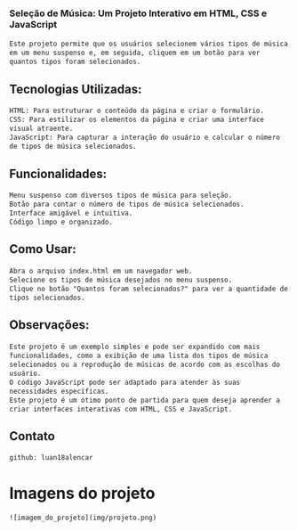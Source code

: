 ### Seleção de Música: Um Projeto Interativo em HTML, CSS e JavaScript

    Este projeto permite que os usuários selecionem vários tipos de música em um menu suspenso e, em seguida, cliquem em um botão para ver quantos tipos foram selecionados.

## Tecnologias Utilizadas:

    HTML: Para estruturar o conteúdo da página e criar o formulário.
    CSS: Para estilizar os elementos da página e criar uma interface visual atraente.
    JavaScript: Para capturar a interação do usuário e calcular o número de tipos de música selecionados.

## Funcionalidades:

    Menu suspenso com diversos tipos de música para seleção.
    Botão para contar o número de tipos de música selecionados.
    Interface amigável e intuitiva.
    Código limpo e organizado.

## Como Usar:

    Abra o arquivo index.html em um navegador web.
    Selecione os tipos de música desejados no menu suspenso.
    Clique no botão "Quantos foram selecionados?" para ver a quantidade de tipos selecionados.

## Observações:

    Este projeto é um exemplo simples e pode ser expandido com mais funcionalidades, como a exibição de uma lista dos tipos de música selecionados ou a reprodução de músicas de acordo com as escolhas do usuário.
    O código JavaScript pode ser adaptado para atender às suas necessidades específicas.
    Este projeto é um ótimo ponto de partida para quem deseja aprender a criar interfaces interativas com HTML, CSS e JavaScript.

## Contato

    github: luan18alencar
 
# Imagens do projeto

    ![imagem_do_projeto](img/projeto.png)


